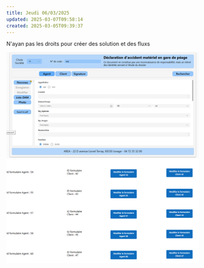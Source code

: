 ```yaml
---
title: Jeudi 06/03/2025
updated: 2025-03-07T09:58:14
created: 2025-03-05T09:39:37
---
```


N'ayan pas les droits pour créer des solution et des fluxs

![image1](resources/1d273ab1aaad4e088acfecf4b6eba42e.png)
![image2](resources/2c868920f51d4be0844e6ae03014a5ea.png)

